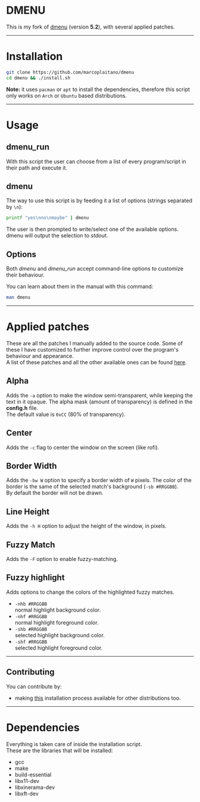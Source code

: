 # DMENU 

This is my fork of [dmenu] (version **5.2**), with several applied patches.

- - - - - - - - - - - - - - - - - - - - - - - - - - - - - - - - - - - - - - - -

# Installation

```sh
git clone https://github.com/marcoplaitano/dmenu
cd dmenu && ./install.sh
```

**Note:** it uses `pacman` or `apt` to install the dependencies, therefore this
script only works on `Arch` or `Ubuntu` based distributions.

- - - - - - - - - - - - - - - - - - - - - - - - - - - - - - - - - - - - - - - -

# Usage

## dmenu_run

With this script the user can choose from a list of every program/script in
their path and execute it.

## dmenu

The way to use this script is by feeding it a list of options (strings separated
by `\n`):

```sh
printf "yes\nno\nmaybe" | dmenu
```

The user is then prompted to write/select one of the available options. dmenu
will output the selection to *stdout*.

## Options

Both *dmenu* and *dmenu_run* accept command-line options to customize their
behaviour.

You can learn about them in the manual with this command:
```sh
man dmenu
```

- - - - - - - - - - - - - - - - - - - - - - - - - - - - - - - - - - - - - - - -

# Applied patches

These are all the patches I manually added to the source code. Some of these
I have customized to further improve control over the program's behaviour and
appearance.  
A list of these patches and all the other available ones can be found [here].

## Alpha

Adds the `-a` option to make the window semi-transparent, while keeping the text
in it opaque.
The alpha mask (amount of transparency) is defined in the **config.h** file.  
The default value is `0xCC` (80% of transparency).

## Center

Adds the `-c` flag to center the window on the screen (like rofi).

## Border Width

Adds the `-bw W` option to specify a border width of `W` pixels. The color of
the border is the same of the selected match's background (`-sb #RRGGBB`).  
By default the border will not be drawn.

## Line Height

Adds the `-h H` option to adjust the height of the window, in pixels.

## Fuzzy Match

Adds the `-F` option to enable fuzzy-matching.

## Fuzzy highlight

Adds options to change the colors of the highlighted fuzzy matches.

+ `-nhb #RRGGBB`  
    normal highlight background color.
+ `-nhf #RRGGBB`  
    normal highlight foreground color.
+ `-shb #RRGGBB`  
    selected highlight background color.
+ `-shf #RRGGBB`  
    selected highlight foreground color.

- - - - - - - - - - - - - - - - - - - - - - - - - - - - - - - - - - - - - - - -

## Contributing

You can contribute by:
+ making [this] installation process available for other distributions too.

- - - - - - - - - - - - - - - - - - - - - - - - - - - - - - - - - - - - - - - -

# Dependencies

Everything is taken care of inside the installation script.  
These are the libraries that will be installed:

+ gcc
+ make
+ build-essential
+ libx11-dev
+ libxinerama-dev
+ libxft-dev

<!-- LINKS -->

[dmenu]:
https://tools.suckless.org/dmenu/
"dmenu's website"

[download]:
https://github.com/marcoplaitano/dmenu/archive/refs/heads/main.zip
"ZIP Download"

[here]:
https://tools.suckless.org/dmenu/patches/
"dmenu's patches"

[this]:
install.sh
"repository file"
